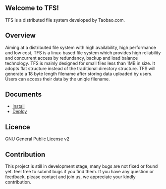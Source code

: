 Welcome to TFS! 
---------------
TFS is a distributed file system developed by Taobao.com.

Overview
--------
Aiming at a distributed file system with high availability, high performance and low cost, TFS is a linux-based file system which provides high reliability and concurrent access by redundancy, backup and load balance technology.
TFS is mainly designed for small files less than 1MB in size. It adopts flat structure instead of the traditional directory structure. TFS will generate a 18 byte length filename after storing data uploaded by users. Users can access their data by the uniqle filename.

Documents
---------
* [Install](https://github.com/alibaba/tfs/edit/master/INSTALL.md)
* [Deploy](https://github.com/alibaba/tfs/edit/master/DEPLOY.md)

Licence
-------
GNU General Public License v2

Contribution
------------
This project is still in development stage, many bugs are not fixed or found yet. feel free to submit bugs if you find them. If you have any question or feedback, please contact and join us, we appreciate your kindly contribution.
